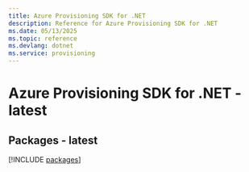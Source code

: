 ```yaml
---
title: Azure Provisioning SDK for .NET
description: Reference for Azure Provisioning SDK for .NET
ms.date: 05/13/2025
ms.topic: reference
ms.devlang: dotnet
ms.service: provisioning
---
```

# Azure Provisioning SDK for .NET - latest
## Packages - latest
[!INCLUDE [packages](provisioning-index.md)]